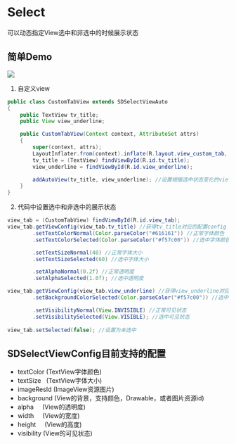 # Select
可以动态指定View选中和非选中的时候展示状态

## 简单Demo
![](http://thumbsnap.com/i/Usz4FkxC.gif?0825)<br>

1. 自定义view
```java
public class CustomTabView extends SDSelectViewAuto
{
    public TextView tv_title;
    public View view_underline;

    public CustomTabView(Context context, AttributeSet attrs)
    {
        super(context, attrs);
        LayoutInflater.from(context).inflate(R.layout.view_custom_tab, this, true);
        tv_title = (TextView) findViewById(R.id.tv_title);
        view_underline = findViewById(R.id.view_underline);

        addAutoView(tv_title, view_underline); //设置根据选中状态变化的view
    }
}
```
2. 代码中设置选中和非选中的展示状态
```java
view_tab = (CustomTabView) findViewById(R.id.view_tab);
view_tab.getViewConfig(view_tab.tv_title) //获得tv_title对应的配置config
        .setTextColorNormal(Color.parseColor("#616161")) //正常字体颜色
        .setTextColorSelected(Color.parseColor("#f57c00")) //选中字体颜色

        .setTextSizeNormal(40) //正常字体大小
        .setTextSizeSelected(60) //选中字体大小

        .setAlphaNormal(0.2f) //正常透明度
        .setAlphaSelected(1.0f); //选中透明度

view_tab.getViewConfig(view_tab.view_underline) //获得view_underline对应的配置config
        .setBackgroundColorSelected(Color.parseColor("#f57c00")) //选中背景颜色

        .setVisibilityNormal(View.INVISIBLE) //正常可见状态
        .setVisibilitySelected(View.VISIBLE); //选中可见状态
        
view_tab.setSelected(false); //设置为未选中
```
## SDSelectViewConfig目前支持的配置
* textColor       (TextView字体颜色)
* textSize        (TextView字体大小)
* imageResId      (ImageView资源图片)
* background      (View的背景，支持颜色，Drawable，或者图片资源id)
* alpha           (View的透明度)
* width           (View的宽度)
* height          (View的高度)
* visibility      (View的可见状态)
